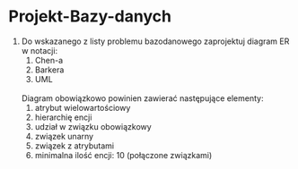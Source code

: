 # Projekt-Bazy-danych
<ol>
  <li>Do wskazanego z listy problemu bazodanowego zaprojektuj diagram ER w       notacji:
    <ol>
      <li>Chen-a</li>
      <li>Barkera</li>
      <li>UML</li>
  </ol>
  <br>Diagram obowiązkowo powinien zawierać następujące elementy:
  <ol>
    <li>atrybut wielowartościowy</li>
    <li>hierarchię encji</li>
    <li>udział w związku obowiązkowy</li>
    <li>związek unarny</li>
    <li>związek z atrybutami</li>
    <li>minimalna ilość encji: 10 (połączone związkami)</li>
  </ol>
  </li>
</ol>
